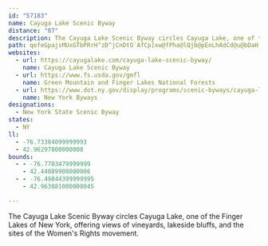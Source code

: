 ```yaml
---
id: "57183"
name: Cayuga Lake Scenic Byway
distance: "87"
description: The Cayuga Lake Scenic Byway circles Cayuga Lake, one of the Finger Lakes of New York, offering views of vineyards, lakeside bluffs, and the sites of the Women's Rights movement.
path: qefeGpajsMUxGTbPRrH^zD^jCnDtO`AfCp]xw@fPha@lQjb@pEnLhAdCd@u@bDaH|@{AlL}O~AcBrAaArCeAhCYrBDpF^lB@nBOfBe@fKgErB}A~SoJbBg@r`@eJhGuBvBeA|DmCzAqAzG{GbByAbCoAnAe@bDq@bDMxCRfe@`LxAZfGr@tO|@`o@jC`E?~CUvGmApDkA~e@_R|C_A~VkGhq@yT`HwAjIgArE?xBd@dCjAnGbEdAh@|DbAfMp@tGDlDZr@PnC~@fD~AxExDhElC|Ar@vDz@~DTrAErBSjE}@puBsf@hBYnDG`GZdL|AvE`@lNz@pRbBp}@pUxDjA|Ar@~B~A|BdC|Xf]bAx@lJ`FfB~AzApBfH|KxKlRdB`Bn@^`Bf@rG|@jOl@|QjBzRvDjHPnKj@lFd@hDr@zGrC|ErAna@fJrC?vZ_AlMq@`FB|FRdL~@|ITbNB~B^hEjArBNbA?~[gDpKeBnCApBDhANfYpErDRhB?vG_@r[sCzDy@`QuF|Dk@jIYbAM|Cs@nAk@hy@sh@fAg@dDkA|UqFpEcBrCmBxB_CnMiRxC_DbBqA~QuLhAo@hCeA~KqBnD{@|QyFhFmAdl@aIbE]bTo@fl@wA~B[fBe@lCsAxBcBrFuGbDuClCyA~OeGrCsBdAmA|AkCdAyCrL_c@x@gCzAuCrA_BrAgA~MsHh@i@f_@yYfw@on@za@cTvBwAhCyBjb@gb@`DmCrDgBlDs@nTqBrTyAz]aDfG]rAUr@W~CgBjKaJ`K_KjHgJxEiFvCsCbG}BfFcAzM_AjIQlGYfGgAzIcChQoGdEsB`JiF|CuBfBsAdCoC`IuLjJuOpHoKzKaOhAkBhGoLpCuGxByFlCgIxDgN|D_QpDuL~@eCn@gArBqC~@kAfBaBbHaFvUoK~BqAfTuNhS{L~D{CrFeFpDkExc@}r@|AyB`AgApC_CrToLlCeCpAoB`BcE|D}NxEm[dAeGxKal@~EwU`@aCTqCJaHUaWKoC]kEmAcKKgBC_DHqBh@gEpFeR|ByEtAmB|A_BpKoHbByAbBoBpAoBfA_C~EiNjCgFzO{X`L_UlBmCfUcYrHoKlAyB~A_EbAeEbCePTeCX_Id@iEr@gDbBsG`KoW`HqPhAkBrAgBlG_HrEgDbIgF`BwAzAaBvEaHlAsArAkArIcGrBkAvBy@zBg@fCWbf@}@nBMhBYfBm@bBw@rA_Av[_XlBkAzMwGbBo@~A[rFq@`Cs@nUiJfFkBfIaChRsGpLyC|TiLpO_H|Q{LjOmI`J{FdIyEvZeTfGwFpXcNdBmBfBeDx@cDjAsHl@kBbA_BnA{@tAYfBDdN`GxR`DbBMjAc@`EiEjAq@r@M`FWYmXq[r@cB]yAg@wByA}ImI_SuT_NaKcEuAcDYoRd@kC?uBYiE_BcCmCmBgCyBfAuElBqA^}Dp@aIfDgHtDwWfOuOhJcNxGaM|HoAp@yS`FsB\iRrB{Gd@qHRyF@gJg@aFs@qOgEaAQ_G[me@kBys@s@mJ}AaBa@oBy@u@g@cAeAsAwBe@eAiJa]{@eCi@y@i@w@_BuAoBw@sBYsBHwGxAmc@bEeBXkCv@{Ar@kIrG{N`NgAr@{Br@aALeEADzF_@lEuM|s@u@|CaDvKwGbVk@xBs@jEWnEAlCBjCNlClFzj@NdDI~C_@vCs@jC_AdBkLtQiBhByA|@}@XsHxAaBx@_FzCsAj@}@RyRf@_BNy@TyAr@cCbCkOxXiJjXuDlO}U~hAwAfDcHtLsC`Dq^`[un@lg@u_@d[q[pX_n@h~@oEpFaYn[gZhXcF`Ey@d@w@ZsGrAseDlH}jAjBkdB~D}AZ~@|}@n@lr@BhGUdEy@zEcAzCiBjDiCrCuJtGaOlLyNzJsC`CyBrCsA|BuHtQaBzCmB`CyAxAmBvAoKvGyGdF{G~F_XxVeMdNyKdMiIlKeGnI{AjBwF~EgZtT_NhHqMhLeI~GoPtJyCxA}Cx@gXjD_Dr@aDlA_CpAqGzDcChBoBvB}AtBa_@fo@sDjFaCrCqHzIiGtGkEpDwMzJyCrAmCf@wBDeBMyBe@aJmE}@s@qE_Fk@g@cAe@uOmDuAEgAJspBzc@iBdAmA~Ae@z@}AxE_A`BmBbBcA^uUfEqHd@mH~AgDb@_CJyIE}H[wBJu@LeBr@iOhJyLvEkDZkHP_BEsd@cIaLqCcCy@gDqBuAsAm@o@{IyMkAmAsA_AeLgGsCmAaq@qVyA_AaIyHaBkAkBy@{Ba@yDA}IZ{M`B}MB_G_@}FmAqJkDcCgAuJ{FmCkAsCw@oCa@aDMkLLwKCwAAiBY{Am@oJsFcF_CsEyAeWaHaBQgWGcTyAeOx@qIxAmFpAiCbAqIlEsO~GyDpAuObDwCb@uQr@kJfAkEx@eFdBqEjByBnAaIfGqMxLsBlAgF`BoSlFgXdGcBj@yf@jWuL~EiBhAcB|A{HzIiA`BkKtSsIzSkBzCuB~ByAlA}DnByDv@y[`CeB^sNpEiWbHg]dGeGl@_EDsBSwY{FqDIuBPqCl@_EpAiBx@aJrF{CxAyh@tL_BLmDEoAMcLsBaBImBJeb@xKwTlFiD^qJX}C?qHkA
websites:
  - url: https://cayugalake.com/cayuga-lake-scenic-byway/
    name: Cayuga Lake Scenic Byway
  - url: https://www.fs.usda.gov/gmfl
    name: Green Mountain and Finger Lakes National Forests
  - url: https://www.dot.ny.gov/display/programs/scenic-byways/cayuga-lake-scenic-byway
    name: New York Byways
designations:
  - New York State Scenic Byway
states:
  - NY
ll:
  - -76.73384099999993
  - 42.96297800000008
bounds:
  - - -76.7703479999999
    - 42.44089900000006
  - - -76.49844399999995
    - 42.963081000000045

---
```


The Cayuga Lake Scenic Byway circles Cayuga Lake, one of the Finger Lakes of New York, offering views of vineyards, lakeside bluffs, and the sites of the Women's Rights movement.
